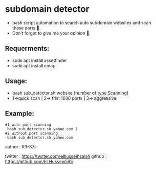 # subdomain detector
- bash script automation to search auto subdomain websites and scan these ports 🤖. 
- Don't forget to give me your opinion 🤍.
## Requerments:
- sudo apt install assetfinder
- sudo apt install nmap
## Usage:
- bash sub_detector.sh website {number of type Scanning}
- 1->quick scan | 2-> frist 1000 ports | 3-> aggressive
## Example:
```
#1 with port scanning
 bash sub_detector.sh yahoo.com 1
#2 without port scanning
 bash sub_detector.sh yahoo.com
```
author : R3-S7s

twitter : https://twitter.com/elhusseinsalah
github  : https://github.com/ELHussein565
